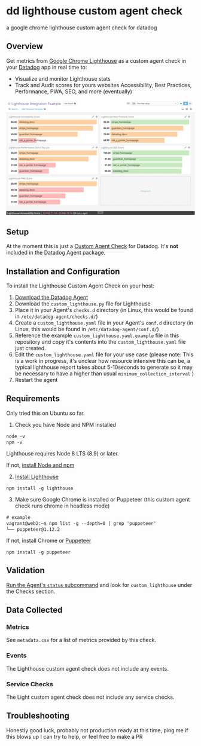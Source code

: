 # dd lighthouse custom agent check
a google chrome lighthouse custom agent check for datadog

## Overview

Get metrics from [Google Chrome Lighthouse][1] as a custom agent check in your [Datadog](https://www.datadoghq.com/) app in real time to:
* Visualize and monitor Lighthouse stats
* Track and Audit scores for yours websites Accessibility, Best Practices, Performance, PWA, SEO, and more (eventually)

![example lighthouse dashboard](./example_lighthouse_dd.png)

## Setup

At the moment this is just a [Custom Agent Check][2] for Datadog.  It's **not** included in the Datadog Agent package.

## Installation and Configuration

To install the Lighthouse Custom Agent Check on your host:

1. [Download the Datadog Agent][3]
2. Download the `custom_lighthouse.py` file for Lighthouse
3. Place it in your Agent's `checks.d` directory (in Linux, this would be found in `/etc/datadog-agent/checks.d/`)
4. Create a `custom_lighthouse.yaml` file in your Agent's `conf.d` directory (in Linux, this would be found in `/etc/datadog-agent/conf.d/`)
5. Reference the example `custom_lighthouse.yaml.example` file in this repository and copy it's contents into the `custom_lighthouse.yaml` file just created.
6. Edit the `custom_lighthouse.yaml` file for your use case (please note: This is a work in progress, it's unclear how resource intensive this can be, a typical lighthouse report takes about 5-10seconds to generate so it may be necessary to have a higher than usual `minimum_collection_interval` )
6. Restart the agent

## Requirements

Only tried this on Ubuntu so far. 

1. Check you have Node and NPM installed
```
node -v
npm -v
```
Lighthouse requires Node 8 LTS (8.9) or later.

If not, [install Node and npm](https://nodejs.org/en/download/)

2. [Install Lighthouse](https://github.com/GoogleChrome/lighthouse)
```
npm install -g lighthouse
```
3. Make sure Google Chrome is installed or Puppeteer (this custom agent check runs chrome in headless mode)
```
# example
vagrant@web2:~$ npm list -g --depth=0 | grep 'puppeteer'
└── puppeteer@1.12.2
```

If not, install Chrome or [Puppeteer](https://github.com/GoogleChrome/puppeteer)

```
npm install -g puppeteer
```

## Validation

[Run the Agent's `status` subcommand][4] and look for `custom_lighthouse` under the Checks section.

## Data Collected
### Metrics
See `metadata.csv` for a list of metrics provided by this check.

### Events
The Lighthouse custom agent check does not include any events.

### Service Checks
The Light custom agent check does not include any service checks.

## Troubleshooting
Honestly good luck, probably not production ready at this time, ping me if this blows up I can try to help, or feel free to make a PR

[1]: https://developers.google.com/web/tools/lighthouse/
[2]: https://docs.datadoghq.com/developers/write_agent_check/?tab=agentv6#should-you-write-an-agent-check-or-an-integration
[3]: https://app.datadoghq.com/account/settings#agent
[4]: https://docs.datadoghq.com/agent/faq/agent-commands/#agent-status-and-information
